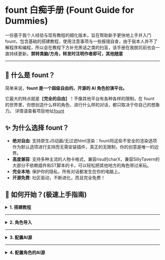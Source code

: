 # fount 白痴手册 (Fount Guide for Dummies)
一份基于我个人经验与现有教程的细化版本，旨在帮助新手更快地上手并入门fount，包含基础的搭建教程，使用注意事项与一些报错自查，由于我本人并不了解程序和编程，所以会在教程下方补充黑话之类的扫盲，该手册在我脱坑前也会一直持续更新。**禁转类脑/方舟，转发时注明作者即可，其他随意**


---

## 🧐 什么是 fount？

简单来说，**fount 是一个超级自由的、开源的 AI 角色扮演平台。**

它最大的特点就是【**完全的自由**】！不像其他平台有各种各样的限制，在 fount 的世界里，你想创造什么样的角色、进行什么样的对话，都只取决于你自己的想象力。
详情请查看项目地址[fount](https://github.com/steve02081504/fount)

## ✨ 为什么选择 fount？

*   **绝对自由**: 支持原生JS动画/无过滤html渲染：fount将这些不安全的渲染选项作为默认选项进行支持而无需安装插件，真正的无限制，你的创意是唯一的边界。
*   **高度兼容**: 支持多种主流的人物卡格式，兼容risu的charX，兼容SillyTavern的大部分不依赖插件和ST脚本的卡，可以轻松把其他地方的角色带过来玩。
*   **完全本地**: 保护你的隐私，所有对话都发生在你的电脑上。
*   **开源免费**: 社区驱动，不断进化，而且完全免费！

## 🚀 如何开始？(极速上手指南)

<details>
 <summary><b>1. 搭建教程</b></summary>

* **给超级电脑小白/懒鬼：**
如果你什么都不会，可以通过fount runner运行它。
你只需要[下载exe文件]( https://github.com/steve02081504/fount/releases/download/runner-v0.0.0.1/fount.exe )，随后点击运行即可。

* **给一般人：**
首先，和酒馆不同，fount依赖于deno而不是nodejs，所以fount的启动脚本会在启动后未找到deno时自行安装deno

如果需要，你可以参照[deno的官方文档]( https://docs.deno.com/runtime/getting_started/installation/ )进行deno的自定义安装

完成安装deno后，如果你会git，则可以考虑使用git来clone [fount的repo](https://github.com/steve02081504/fount/)
如果你不会，[点击这里下载最新版的fount]( https://github.com/steve02081504/fount/archive/refs/heads/master.zip )，fount会自动安装git并在未来每次启动时自动检查和下载更新

如果你懒得用git，在终端中输入命令也可以运行fount，详见[终端搭建教程](https://github.com/steve02081504/fount/blob/master/docs/Readme.zh-CN.md#%E5%AE%89%E8%A3%85%E5%B0%86-fount-%E7%BC%96%E7%BB%87%E5%85%A5%E4%BD%A0%E7%9A%84%E4%B8%96%E7%95%8C--%E6%AF%AB%E4%B8%8D%E8%B4%B9%E5%8A%9B)

进入后你会看到类似这样的页面，点击输入用户名和密码来创建一个账户，**其所有内容都存储在本地，数据会随着fount的删除而丢失**。
点击发送验证码后你的fount终端（就是那个黑框框）处会显示验证码内容，输入进去即可。
没有验证码就不用输入。
<img width="923" height="728" alt="image" src="https://github.com/user-attachments/assets/3073d736-3ee5-418e-b191-55f652cfaa32" />

---
**【以下为该搭建教程的~~不负责佛系扫盲~~】**

* ***预演***：在真正执行一个从网上下载的脚本之前，先把它下载到本地的一个变量里，让用户有机会检查一下脚本内容，确认安全无误之后，再手动运行它。

* ***[CAUTION]***：警告的意思。在该搭建教程里是提醒你注意fount可以原生执行JavaScript脚本，即可以直接操作你的电脑

* ***deno或nodejs***：代码的“运行环境”。它们是能让电脑读懂并运行特定程序（比如fount）的必要软件。可以理解为，fount是游戏，deno就是运行这个游戏所必须的平台或启动器。

* ***git***：一个专业的“文件历史记录工具”。它能追踪一个项目里所有文件的每一次修改，方便开发者随时查看历史版本、撤销错误操作或与他人合作。

* ***repo***：repository（仓库）的简称。在GitHub这类网站上，一个repo就代表一个项目的完整文件夹，里面存放着该项目的所有代码和文件。

* ***git clone***：一个命令，作用是“完整地复制一个repo”，clone即克隆、复制的意思。执行这个命令，就会把服务器上整个项目的文件夹（包括所有历史记录）下载到你自己的电脑里。


遇到任何问题，或仍然有疑问，**[欢迎加入我们的Discord群组！](https://discord.gg/sKdutkWQgt)**
</details>

---
<details>
 <summary><b>2. 角色导入</b></summary>

当我们进入fount后你会看到类似这样的角色选择页面，刚开始是没有角色的，莫慌，看到右上角的那个菜单按钮了吗？点它就会出现功能界面！
<img width="1919" height="1022" alt="image" src="https://github.com/user-attachments/assets/40111044-27f9-4800-a038-26dc61b37f65" />

在导入中我们有两种导入方式，一种是上传已下载的fount角色（zip档案）或酒馆角色（png，json档案）
另一种是右边的文字导入，我们可以粘贴角色网址（github网址、chub网址或risurlm网址），每行一个，随后批量导入！
<img width="1919" height="1024" alt="image" src="https://github.com/user-attachments/assets/df584df6-68c1-4a73-bd13-03cb17e3e2d2" />

---
以下是我个人在此过程出现过的一些问题与解决方法
 
 * **❓导入角色后没有显示/运行时终端爆红**

 首先尝试刷新fount页面或重启fount程序，如果你也是win10，出现了以上情况（终端爆红）建议使用[Windows terminal](https://aka.ms/terminal)，这是因为老旧的终端（CMD/PowerShell）无法正确“翻译” fount 输出的漂亮的彩色文本和特殊符号，把它们误认为了错误，而terminal则没有这个问题，它完美兼容fount输出的字符与文本，所以后续我的所有操作包括运行fount也是使用terminal而不是电脑自带的cmd或powershell

* **❓导入后角色界面出现类似下图的显示异常并伴随报错**

首先尝试重启fount，重启一般能解决百分之八十的问题，其次就是VPN或者网络的问题，尝试换个网络或VPN开启全局和虚拟网卡模式。
如果你使用的是clash或其他第三方VPN软件时出现此情况，我建议你使用[Clash rev](https://github.com/clash-verge-rev/clash-verge-rev/releases)，原因是现有的clash for Windows基本已经停止维护和更新，所以可能会出现兼容和连接问题
<img width="2483" height="1254" alt="image" src="https://github.com/user-attachments/assets/ad62e748-189b-4335-b0f1-276ce7edb106" />

* **❓打不开Microsoft Store下载Windows terminal**

使用浏览器的地址栏打开这个[链接](ms-windows-store://pdp/?productId=9N0DX20HK701)
或者去terminal的[github页面下载](https://github.com/microsoft/terminal/releases)，找到最新的Release，下滑到Assets，找Microsoft.WindowsTerminal_<版本号>_8wekyb3d8bbwe.msixbundle下载（有的叫.msixbundle，点大一点的那个）

* **❓安装Terminal后提示缺少Microsoft.UI.Xaml.2.8的应用包**

去该页面[下载依赖包](https://www.nuget.org/packages/Microsoft.UI.Xaml/)，点进去之后，在右边找到 “Download package” 下载，下载下来的是一个`.nupkg`文件。他可以把这个文件的后缀名改成`.zip`，然后解压，在里面的`tools\AppX\`文件夹里找到对应他系统架构（一般是x64）的`.appx`文件，双击安装。

<img width="812" height="508" alt="image" src="https://github.com/user-attachments/assets/1064e58e-0ed8-4baf-8d04-c6594abf03cf" />
</details>

---
<details>
 <summary><b>3. 配置AI源</b></summary>
 
到此为止我们完成了用户的创建和角色的导入，现在我们假设你有了一个**需要AI源**来运行的角色。
让我们试着配置AI源！
fount目前原生支持的AI源有[gemini](aistudio.google.com)和[cohere](cohere.com)，如果你没有他们的API Key，可以直接点击链接跳转获取，如果你不清楚Gemini的API Key的获取流程，可以参阅[哈基米API Key纯宝宝教程](https://github.com/Xiaoqiush81/Gemini-API-Key-guide)，如果你有这两个模型的官方API key，可以通过以下方式来添加它，现在我以Gemini举例：
* 在主页右上角选择管理ai源
<img width="395" height="290" alt="image" src="https://github.com/user-attachments/assets/dc165e64-0805-4dc2-9469-475409212f35" />

然后点击"+"新建一个AI源，生成器选择"gemini"，此时系统会提示你新建一个AI源名称，这个名称无特定标准，自行填写即可，继续以我这里填写的“Gemini”为例，**(后续系统自动把Gemini变成gemini了，所以这里的AI源名称实际是gemini)**，记得不要包含后缀
 <img width="832" height="209" alt="image" src="https://github.com/user-attachments/assets/9dc1a6b9-701d-4463-9f2b-1277384c08fc" />
 
* 然后在左侧的json文件中，将你的API Key填写在第3行的apikey，在第4行的model填写正确的模型名，例如我使用的是gemini-2.5-pro，不清楚模型名的请自行查询（注意模型名一定要确认正确填写噢），第一行的`name`与你实际调用的模型无关，随意填写即可，它只会影响在后台出现的调用AI源的名称，其他的地方在无特殊要求和情况下保持默认即可
<img width="1251" height="735" alt="image" src="https://github.com/user-attachments/assets/df529196-22f2-4e0b-8746-807b281ac2a8" />

这样一个新的AI来源便创建好了！
如果你的AI不是来自cohere或gemini也不要慌，fount也支持任何Open AI格式的自定义来源，我们只需要在"选择生成器"里更换成proxy

<img width="232" height="359" alt="image" src="https://github.com/user-attachments/assets/ea7716fa-cd08-4d99-86d1-46e288c80e38" />

这里我以deepseek举例，在“选择生成器”里选择proxy，然后在左侧的json文件按照如图填写，如果你也想配置deepseek，url和model可以直接复制我的，然后把`apikey`替换成你自己的key
。此处顺便附赠链接[获取deepseek的API](platform.deepseek.com)
<img width="949" height="550" alt="image" src="https://github.com/user-attachments/assets/8960d234-0f43-4198-8124-d344b7c1bc45" />

* 同理，因为fount的proxy生成器支持任何Open AI格式的自定义来源，所以如果你想把在SillyTavern中使用的轮询、反代等"兼容OpenAI"的API放入fount中使用，只需把你的URL地址和密钥填入相应的位置即可，但是需要注意的是如果你想使用proxy接口连接Gemini的轮询，**fount的proxy生成器只支持接收文件而不支持发送文件**，所以可能会出现AI识图功能失灵的情况（除此之外没有任何影响），此时我们就可以选择使用fount内置的polling轮询，接下来我会以配置Gemini的polling轮询进行示范
  
---
* **配置Gemini的polling轮询**

首先参照先前的步骤新建一个AI源，然后生成器选择"polling"，此时你左侧的json文件大概是这样的内容
<img width="1246" height="740" alt="image" src="https://github.com/user-attachments/assets/43dbc31e-7c87-4340-b0c3-b82dc0cc5eb1" />

**【此处为~~不负责佛系~~扫盲】**
  
* ***选择生成器 (polling)***:这个是“团队的工作模式”。咱们图里选的这个 polling（轮询），就像是排队模式。您给团队一个任务，团队长（也就是fount）会按照您定好的名单，从第一个AI开始问：“你能干这个活吗？”。如果它不行或者在忙，就立刻去问名单上的第二个，以此类推，直到找到一个能完成任务的AI为止。

* ***name (名称)***：这个最简单啦，就是给这个“AI工作团队”起个好记的名字，只会影响它在你后台出现的调用AI源的名字

* ***provider (服务商)***：这是指这个AI服务是由谁提供的，比如是OpenAI还是Google。因为 polling 本身只是一个“团队工作模式”，只是一个fount的AI源生成器，而不是一个具体的AI，所以这里显示"unknown"是正常的，fount是根据"generator"来决定调用谁的。

* ***sources (来源列表)***：这就是那个“团队成员名单”啦！我们可以在这个名单里，写上所有您想让它去轮流询问的AI。您可以直接写上之前配置好的另一个AI源的名字（比如我们之前新建的AI源名称是"gemini"，那么可以直接填入在此处），也可以像图里那样，把一个AI的完整配置信息直接写在这里。

* ***generator (生成器类型)***:这个是名单里某个成员的“具体身份”，比如它是OpenAI家的AI，还是Ollama家的AI，我们在这里配置的是Gemini，所以填写"gemini"即可。

* ***config (详细配置)***：这是这个成员的“个人档案”，里面记录了它的详细信息：

* ***model_name(模型名称)***：它的具体“型号”，比如是gpt-4还是claude-3。
 
* ***other_datas (其他数据)***：其他各种杂项设置，比如它的“通行证”(API Key)或者“家庭住址”(API地址)之类的，都可以塞在这里。

---
因为 polling 本身不是某一个具体的AI，所以这里provider填写"unknown"是正常的，fount是根据"generator"来决定调用谁的。

那么根据以上的了解，我们就可以直接把Gemini相关的配置格式替换进去：
```json
{
	"name": "pooling array",
	"provider": "unknown",
	"sources": [
		{
			"generator": "gemini",
			"config": {
				"apikey": "你的API Key",
				"model": "具体的模型名称（比如gemini-2.5-pro）"
			}
		},
```
复制以上的格式，然后无脑复制粘贴即可，你有多少个key就复制多少个

或者你仍然一头雾水，也可以直接参照下图我的polling配置，打码的位置替换你自己的API Key，如果保存失败或报错，务必检查自己的json文件格式是否正确，有没有漏括号之类的！
<img width="1282" height="751" alt="image" src="https://github.com/user-attachments/assets/c8d39bae-fdf9-426d-8799-101105350db3" />

不想遵循OpenAI的API格式？也没问题！fount支持使用main.js文件自定义来源生成器，你可以参照文件夹中的`fount/src/public/AIsourceGenerators`来写好自己的来源生成器，而无需在fount外运行一个单独的服务器来中转请求
如果你对你的作品有自信，欢迎pr到[fount](https://github.com/steve02081504/fount)使其成为fount的一部分，如果你想自己用，可以考虑将其放置在`fount/data/users/<用户名>/AIsourceGenerators`中 :)

---
**【扫盲区】**

* ***pr***：即pull request，你可以把你fork的项目修改过后的版本提交给项目的负责人供其采纳
* ***fork***：相当于把原项目完整复制到自己的仓库里，无论怎样随意修改和删除都不会影响原项目的文件，后续也可以选择将修改后的版本通过pr提交给原项目的负责人
</details>

---
<details>
 <summary><b>4. 配置角色的AI源</b></summary>
 
现在你已经创建好了一个可用的AI源，接下来就是把它接入char使其工作起来！
和酒馆不同，在fount中AI设置不是全局的，而是**每一个角色可以配置一个或多个AI源**

**【为什么要这么做？】**

或许A模型可能擅长解答问题，B模型没有NSFW屏蔽，那么我们可能会想让角色在一般情况下使用A模型，在R18情节中使用B模型
又或者C模型免费但是有点蠢，适合做一些简单的判断，D模型适合生成回复的正文，角色可以开放多个来源接口来适当调用不同用途的模型。

---
将AI来源配置到角色也很简单，首先点击角色界面上的配置按钮（有的角色可能无需配置，那么你可以直接开玩！）

<img width="129" height="104" alt="image" src="https://github.com/user-attachments/assets/a51c1cc3-830b-4263-bddd-3dd009c9c696" />

在角色配置中的"AIsources"或"AIsource"位置填写你配置好的AI源名称，不同的角色可能数据结构不同，具体请看该角色的"部件配置"。
这里我以龙胆举例，在对应的位置填写你之前创建的AI源的名字，**这里的AI源名称是指你新建源时取的名字，不是json文件中的"name"。**
比如在上一步中我新建的AI源名称是"gemini"，那么就对应图中的gemini，记得替换自己的AI源，然后在你希望这个AI源应用的地方填写对应的名称即可，比如我希望调用grok来回复nsfw的内容，调用gemini来回复sfw内容
<img width="1711" height="825" alt="image" src="https://github.com/user-attachments/assets/60471c75-0382-4c97-a1e0-2c863346be6c" />

由于fount目前已经更新了设置默认AI源的功能，所以只需要在你的AI源列表给你想设置的源打上勾，这样设置了默认源后，新的角色就不需要再繁琐地重复上述填写AIsources配置的步骤，他们会自动调用这个默认源，而不需要挨个点开来填写配置。
<img width="424" height="609" alt="image" src="https://github.com/user-attachments/assets/21ceca98-8366-487a-90dd-7f1e12e3e837" />

## 到此你已经成功为角色配置好了AI源，可以直接开始和他们聊天啦！
</details>




